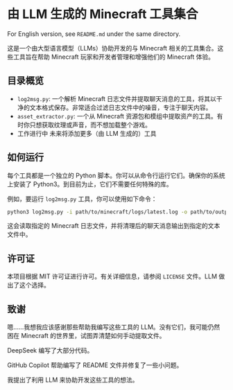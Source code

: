 # 由 LLM 生成的 Minecraft 工具集合

For English version, see `README.md` under the same directory.

这是一个由大型语言模型（LLMs）协助开发的与 Minecraft 相关的工具集合。这些工具旨在帮助 Minecraft 玩家和开发者管理和增强他们的 Minecraft 体验。

## 目录概览
- `log2msg.py`: 一个解析 Minecraft 日志文件并提取聊天消息的工具，将其以干净的文本格式保存。非常适合过滤日志文件中的噪音，专注于聊天内容。
- `asset_extractor.py`: 一个从 Minecraft 资源包和模组中提取资产的工具。有时你只想获取纹理或声音，而不想加载整个游戏。
- 工作进行中 未来将添加更多（由 LLM 生成的）工具

## 如何运行

每个工具都是一个独立的 Python 脚本。你可以从命令行运行它们。确保你的系统上安装了 Python3。到目前为止，它们不需要任何特殊的库。

例如，要运行 `log2msg.py` 工具，你可以使用如下命令：

```bash
python3 log2msg.py -i path/to/minecraft/logs/latest.log -o path/to/output/clean_chat.txt
```

这会读取指定的 Minecraft 日志文件，并将清理后的聊天消息输出到指定的文本文件中。

## 许可证
本项目根据 MIT 许可证进行许可。有关详细信息，请参阅 `LICENSE` 文件。LLM 做出了这个选择。

## 致谢
嗯……我想我应该感谢那些帮助我编写这些工具的 LLM。没有它们，我可能仍然困在 Minecraft 的世界里，试图弄清楚如何手动提取文件。

DeepSeek 编写了大部分代码。

GitHub Copilot 帮助编写了 README 文件并修复了一些小问题。

我提出了利用 LLM 来协助开发这些工具的想法。